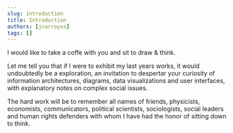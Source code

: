 ```yaml
---
slug: introduction
title: Introduction
authors: [jcarroyos]
tags: []
---
```


I would like to take a coffe with you and sit to draw & think.

<!--truncate-->

Let me tell you that if I were to exhibit my last years works, it would undoubtedly be a exploration, an invitation to despertar your curiosity of information architectures, diagrams, data visualizations and user interfaces, with explanatory notes on complex social issues.

The hard work will be to remember all names of friends, physicists, economists, communicators, political scientists, sociologists, social leaders and human rights defenders with whom I have had the honor of sitting down to think.
